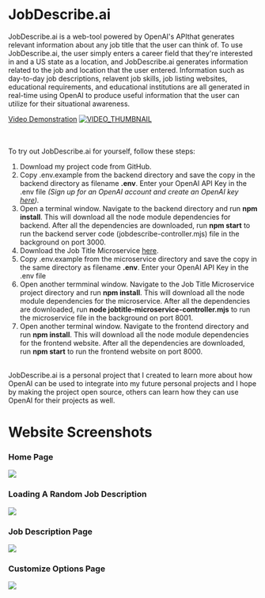 # JobDescribe.ai
JobDescribe.ai is a web-tool powered by OpenAI's APIthat generates relevant information about any job title that the user can think of. To use JobDescribe.ai, the user simply enters a career field that they're interested in and a US state as a location, and JobDescribe.ai generates information related to the job and location that the user entered. Information such as day-to-day job descriptions, relavent job skills, job listing websites, educational requirements, and educational institutions are all generated in real-time using OpenAI to produce useful information that the user can utilize for their situational awareness.

[Video Demonstration](https://media.oregonstate.edu/media/1_oxnz6hla)
[![VIDEO_THUMBNAIL](https://github.com/aldenmchico/JobDescribeAI/assets/50260762/58c92528-a285-49cf-b90f-b9489a8524bc)](https://media.oregonstate.edu/media/1_oxnz6hla)

</br></br>
To try out JobDescribe.ai for yourself, follow these steps:
<ol>
<li>Download my project code from GitHub.</li>
<li>Copy .env.example from the backend directory and save the copy in the backend directory as filename <b>.env</b>. Enter your OpenAI API Key in the .env file <i>(Sign up for an OpenAI account and create an OpenAI key <a href="https://platform.openai.com/overview" target="_blank">here</a>).</i></li>
<li>Open a terminal window. Navigate to the backend directory and run <b>npm install</b>. This will download all the node module dependencies for backend. After all the dependencies are downloaded, run <b>npm start</b> to run the backend server code (jobdescribe-controller.mjs) file in the background on port 3000.</li>
<li> Download the Job Title Microservice <a href="https://github.com/aldenmchico/JobTitleMicroservice">here</a>.
<li>Copy .env.example from the microservice directory and save the copy in the same directory as filename <b>.env</b>. Enter your OpenAI API Key in the .env file</li>
<li> Open another termminal window. Navigate to the Job Title Microservice project directory and run <b>npm install</b>. This will download all the node module dependencies for the microservice. After all the dependencies are downloaded, run <b>node jobtitle-microservice-controller.mjs</b> to run the microservice file in the background on port 8001.</li> 
<li>Open another terminal window. Navigate to the frontend directory and run <b>npm install</b>. This will download all the node module dependencies for the frontend website. After all the dependencies are downloaded, run <b>npm start</b> to run the frontend website on port 8000.</li>
</ol>
</br>
JobDescribe.ai is a personal project that I created to learn more about how OpenAI can be used to integrate into my future personal projects and I hope by making the project open source, others can learn how they can use OpenAI for their projects as well.
<h1> Website Screenshots </h1>
<h3> Home Page </h3>
<img src="https://github.com/aldenmchico/JobDescribeAI/assets/50260762/c45812a1-1f91-4da1-b674-692da9181832"></img>
<h3> Loading A Random Job Description </h3>
<img src="https://github.com/aldenmchico/JobDescribeAI/assets/50260762/ef154b80-ca24-4a1e-a78a-aa5c94c64d99"></img>
<h3> Job Description Page </h3>
<img src="https://github.com/aldenmchico/JobDescribeAI/assets/50260762/fe7c0be4-511f-45cb-af24-af3463cc4927"></img>
<h3> Customize Options Page </h3>
<img src="https://github.com/aldenmchico/JobDescribeAI/assets/50260762/28c5b7be-b404-4f6d-a355-ea9cc1cc10ce"></img>


